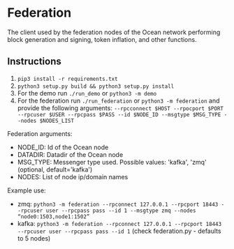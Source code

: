 # Federation

The client used by the federation nodes of the Ocean network performing block generation and signing, token inflation, and other functions.

## Instructions
1. `pip3 install -r requirements.txt`
2. `python3 setup.py build && python3 setup.py install`
3. For the demo run `./run_demo` or `python3 -m demo`
4. For the federation run `./run_federation` or `python3 -m federation` and provide the following arguments:
`--rpcconnect $HOST --rpocport $PORT --rpcuser $USER --rpcpass $PASS --id $NODE_ID --msgtype $MSG_TYPE --nodes $NODES_LIST`

Federation arguments:

- NODE_ID: Id of the Ocean node
- DATADIR: Datadir of the Ocean node
- MSG_TYPE: Messenger type used. Possible values: 'kafka', 'zmq' (optional, default='kafka')
- NODES: List of node ip/domain names

Example use:

- zmq: `python3 -m federation --rpconnect 127.0.0.1 --rpcport 18443 --rpcuser user --rpcpass pass --id 1 --msgtype zmq --nodes “node0:1503,node1:1502”`
- kafka: `python3 -m federation --rpconnect 127.0.0.1 --rpcport 18443 --rpcuser user --rpcpass pass --id 1` (check federation.py - defaults to 5 nodes)
